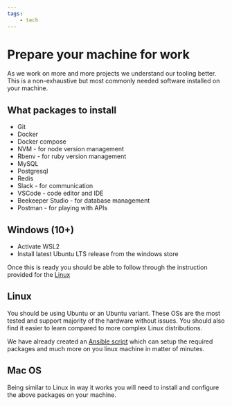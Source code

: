 ```yaml
---
tags:
    - tech
---
```

# Prepare your machine for work

As we work on more and more projects we understand our tooling better. This is a non-exhaustive but most commonly needed software installed on your machine.

## What packages to install
- Git
- Docker
- Docker compose
- NVM - for node version management
- Rbenv - for ruby version management
- MySQL
- Postgresql
- Redis
- Slack - for communication
- VSCode - code editor and IDE
- Beekeeper Studio - for database management 
- Postman - for playing with APIs

## Windows (10+)

- Activate WSL2
- Install latest Ubuntu LTS release from the windows store

Once this is ready you should be able to follow through the instruction provided for the [Linux](#linux)

## Linux 

You should be using Ubuntu or an Ubuntu variant. These OSs are the most tested and support majority of the hardware without issues. You should also find it easier to learn compared to more complex Linux distributions.

We have already created an [Ansible script](https://gist.github.com/ankitsinghaniyaz/a1a1185b3027327502a3d70f6b32271e) which can setup the required packages and much more on you linux machine in matter of minutes.

## Mac OS

Being similar to Linux in way it works you will need to install and configure the above packages on your machine.